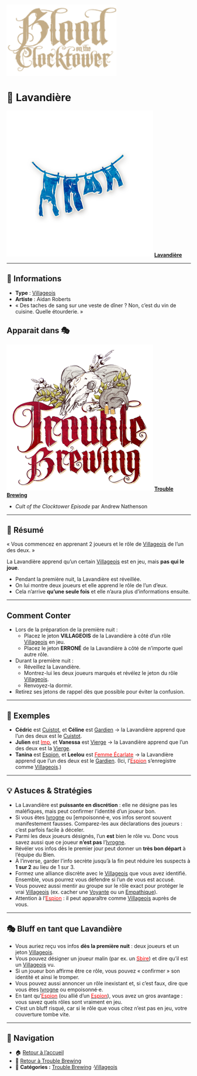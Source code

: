 <p align="left">
  <a href="/botc-fr-bambi/">
    <img src="../images/logo.png" alt="Accueil BotC FR" width="300">
  </a>
</p>

# 🧺 Lavandière  

[<img src="../images/Icon_washerwoman.png" alt="Lavandière" width="400">](../tb_roles/lavandiere.md) [**Lavandière**](../tb_roles/lavandiere.md)


---

## 📖 Informations  

- **Type** : [Villageois](../villageois.md)  
- **Artiste** : Aidan Roberts  
- « Des taches de sang sur une veste de dîner ? Non, c’est du vin de cuisine. Quelle étourderie. »  

## Apparait dans 🎭 


[<img src="../images/Logo_trouble_brewing.png" alt="Trouble Brewing" width="400">](../trouble_brewing.md) [**Trouble Brewing**](../trouble_brewing.md)

- *Cult of the Clocktower Episode* par Andrew Nathenson  

---

## 📝 Résumé  

« Vous commencez en apprenant 2 joueurs et le rôle de [Villageois](../glossaire.md#villageois) de l’un des deux. »  

La Lavandière apprend qu’un certain [Villageois](../glossaire.md#villageois) est en jeu, mais **pas qui le joue**.  

- Pendant la première nuit, la Lavandière est réveillée.  
- On lui montre deux joueurs et elle apprend le rôle de l’un d’eux.  
- Cela n’arrive **qu’une seule fois** et elle n’aura plus d’informations ensuite.  

---

## Comment Conter 

- Lors de la préparation de la première nuit :  
  - Placez le jeton **VILLAGEOIS** de la Lavandière à côté d’un rôle [Villageois](../glossaire.md#villageois) en jeu.  
  - Placez le jeton **ERRONÉ** de la Lavandière à côté de n’importe quel autre rôle.  
- Durant la première nuit :  
  - Réveillez la Lavandière.  
  - Montrez-lui les deux joueurs marqués et révélez le jeton du rôle [Villageois](../glossaire.md#villageois).  
  - Renvoyez-la dormir.  
- Retirez ses jetons de rappel dès que possible pour éviter la confusion.  

---

## 📂 Exemples  

- **Cédric** est [Cuistot](cuistot.md), et **Céline** est [Gardien](gardien.md) → la Lavandière apprend que l’un des deux est le [Cuistot](cuistot.md).  
- **Julien** est [<span style="color:red">Imp</span>](imp.md), et **Vanessa** est [Vierge](vierge.md) → la Lavandière apprend que l’un des deux est la [Vierge](vierge.md).  
- **Tanina** est [Espion](espion.md), et **Leelou** est [<span style="color:red">Femme Écarlate</span>](femmeecarlate.md) → la Lavandière apprend que l’un des deux est le [Gardien](gardien.md). (Ici, l’[<span style="color:red">Espion</span>](espion.md) s’enregistre comme [Villageois](../glossaire.md#villageois).)  

---

## 💡 Astuces & Stratégies  

- La Lavandière est **puissante en discrétion** : elle ne désigne pas les maléfiques, mais peut confirmer l’identité d’un joueur bon.  
- Si vous êtes [Ivrogne](ivrogne.md) ou [empoisonné·e, vos infos seront souvent manifestement fausses. Comparez-les aux déclarations des joueurs : c’est parfois facile à déceler.  
- Parmi les deux joueurs désignés, l’un **est** bien le rôle vu. Donc vous savez aussi que ce joueur **n’est pas** l’[Ivrogne](ivrogne.md).  
- Révéler vos infos dès le premier jour peut donner un **très bon départ** à l’équipe du Bien.  
- À l’inverse, garder l’info secrète jusqu’à la fin peut réduire les suspects à **1 sur 2** au lieu de 1 sur 3.  
- Formez une alliance discrète avec le [Villageois](../glossaire.md#villageois) que vous avez identifié. Ensemble, vous pourrez vous défendre si l’un de vous est accusé.  
- Vous pouvez aussi mentir au groupe sur le rôle exact pour protéger le vrai [Villageois](../glossaire.md#villageois) (ex. cacher une [Voyante](voyante.md) ou un [Empathique](empathique.md)).  
- Attention à l’[<span style="color:red">Espion</span>](espion.md) : il peut apparaître comme [Villageois](../glossaire.md#villageois) auprès de vous.  

---

## 🎭 Bluff en tant que Lavandière  

- Vous auriez reçu vos infos **dès la première nuit** : deux joueurs et un jeton [Villageois](../glossaire.md#villageois).  
- Vous pouvez désigner un joueur malin (par ex. un [<span style="color:red">Sbire</span>](../glossaire.md#sbire)) et dire qu’il est un [Villageois](../glossaire.md#villageois) vu.  
- Si un joueur bon affirme être ce rôle, vous pouvez « confirmer » son identité et ainsi le tromper.  
- Vous pouvez aussi annoncer un rôle inexistant et, si c’est faux, dire que vous êtes [Ivrogne](ivrogne.md) ou empoisonné·e.  
- En tant qu’[<span style="color:red">Espion</span>](espion.md) (ou allié d’un [<span style="color:red">Espion</span>](espion.md)), vous avez un gros avantage : vous savez quels rôles sont vraiment en jeu.  
- C’est un bluff risqué, car si le rôle que vous citez n’est pas en jeu, votre couverture tombe vite.  

---
 

## 📂 Navigation 

- 🏠 [Retour à l’accueil](/botc-fr-bambi/)  
- 🍺 [Retour à Trouble Brewing](../trouble_brewing.md)  
- 📂 **Catégories :** [Trouble Brewing](../trouble_brewing.md) ·[Villageois](../villageois.md) 

